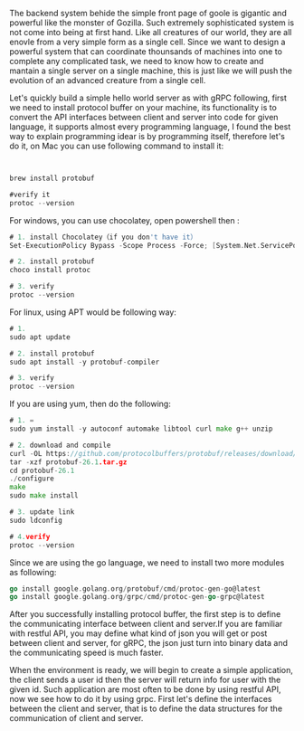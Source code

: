 The backend system behide the simple front page of goole is gigantic and powerful like the monster of Gozilla. Such extremely sophisticated system is not come into being at first hand.
Like all creatures of our world, they are all enovle from a very simple form as a single cell. Since we want to design a powerful system that can coordinate thounsands of machines into
one to complete any complicated task, we need to know how to create and mantain a single server on a single machine, this is just like we will push the evolution of an advanced creature from a single cell.

Let's quickly build a simple hello world server as with gRPC following, first we need to install protocol buffer on your machine, its 
functionality is to convert the API interfaces between client and server into code for given language, it supports almost every programming
language, I found the best way to explain programming idear is by programming itself, therefore let's do it, on Mac you can use following
command to install it:

```go


brew install protobuf

#verify it
protoc --version
```

For windows, you can use chocolatey, open powershell then :
```go
# 1. install Chocolatey（if you don't have it）
Set-ExecutionPolicy Bypass -Scope Process -Force; [System.Net.ServicePointManager]::SecurityProtocol = [System.Net.ServicePointManager]::SecurityProtocol -bor 3072; iex ((New-Object System.Net.WebClient).DownloadString('https://community.chocolatey.org/install.ps1'))

# 2. install protobuf
choco install protoc

# 3. verify
protoc --version
```

For linux, using APT would be following way:
```go
# 1.
sudo apt update

# 2. install protobuf
sudo apt install -y protobuf-compiler

# 3. verify
protoc --version
```

If you are using yum, then do the following:
```go
# 1. =
sudo yum install -y autoconf automake libtool curl make g++ unzip

# 2. download and compile
curl -OL https://github.com/protocolbuffers/protobuf/releases/download/v26.1/protobuf-26.1.tar.gz
tar -xzf protobuf-26.1.tar.gz
cd protobuf-26.1
./configure
make
sudo make install

# 3. update link
sudo ldconfig

# 4.verify
protoc --version

```

Since we are using the go language, we need to install two more modules as following:
```go
go install google.golang.org/protobuf/cmd/protoc-gen-go@latest
go install google.golang.org/grpc/cmd/protoc-gen-go-grpc@latest
```

After you successfully installing protocol buffer, the first step is to define the communicating interface between client and server.If you
are familiar with restful API, you may define what kind of json you will get or post between client and server, for gRPC, the json just turn
into binary data and the communicating speed is much faster.

When the environment is ready, we will begin to create a simple application, the client sends a user id then the server will return info for user with the given id. Such application are 
most often to be done by using restful API, now we see how to do it by using grpc. First let's define the interfaces between the client and server, that is to define the data structures 
for the communication of client and server.

